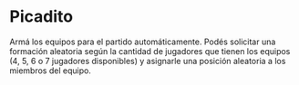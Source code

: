 # Picadito
Armá los equipos para el partido automáticamente. Podés solicitar una formación aleatoria según la cantidad de jugadores que tienen los equipos (4, 5, 6 o 7 jugadores disponibles) y asignarle una posición aleatoria a los miembros del equipo.
